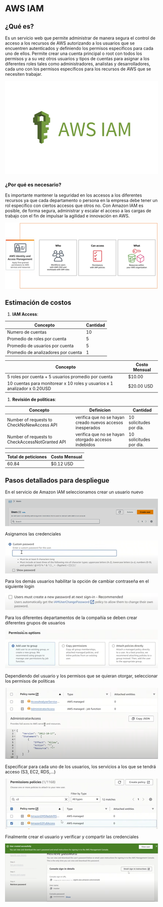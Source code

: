 # AWS IAM
## ¿Qué es?
Es un servicio web que permite administrar de manera segura el control de acceso a los recursos de AWS autorizando a los usuarios que se encuentren autenticados y definiendo los permisos especificos para cada uno de ellos. Permite crear una cuenta principal o root con todos los permisos y a su vez otros usuarios y tipos de cuentas para asignar a los diferentes roles tales como administradores, analistas y desarrolladores, cada uno con los permisos específicos para los recursos de AWS que se necesiten trabajar.

![](../../assets/iam/iam_logo.png)


### ¿Por qué es necesario?
Es importante mantener la seguridad en los accesos a los diferentes recursos ya que cada departamento o persona en la empresa debe tener un rol especifico con ciertos accesos que otros no. Con Amazon IAM es posible, de forma segura, administrar y escalar el acceso a las cargas de trabajo con el fin de impulsar la agilidad e innovación en AWS.

![](../../assets/iam/iam_benefits.jpg)

## Estimación de costos

1. **IAM Access**:

| Concepto                  | Cantidad                       | 
| ------------------------- | --------------------------------- | 
| Numero de cuentas         |       10                          | 
| Promedio de roles por cuenta  |   5                           |
| Promedio de usuarios por cuenta |  5                          | 
| Promedio de analizadores por cuenta | 1                       | 


| Concepto                              | Costo Mensual |
| ------------------------------------- | ------------- |
| 5 roles por cuenta + 5 usuarios promedio por cuenta    | $10.00        |
| 10 cuentas para monitorear x 10 roles y usuarios x 1 analizador x 0.20USD | $20.00 USD        |


1. **Revisión de políticas**:

| Concepto | Definicion | Cantidad                                   |
| -------- | ------------- | -------------------------------------------- |
| Number of requests to CheckNoNewAccess API | verifica que no se hayan creado nuevos accesos inesperados   | 10 solicitudes por día. |
| Number of requests to CheckAccessNotGranted API |  verifica que no se hayan otorgado accesos indebidos   | 10 solicitudes por día. |


| Total de peticiones                              | Costo Mensual |
| ------------------------------------- | ------------- |
| 60.84     | $0.12 USD        |



## Pasos detallados para despliegue

En el servicio de Amazon IAM seleccionamos crear un usuario nuevo

![](../../assets/iam/create_user.png)

Asignamos las credenciales 

![](../../assets/iam/password.png)

Para los demás usuarios habilitar la opción de cambiar contraseña en el siguiente login

![](../../assets/iam/changepassword.png)

Para los diferentes departamentos de la compañía se deben crear diferentes grupos de usuarios 

![](../../assets/iam/group.png)

Dependiendo del usuario y los permisos que se quieran otorgar, seleccionar los permisos de políticas

![](../../assets/iam/permissionpol.png)

Especificar para cada uno de los usuarios, los servicios a los que se tendrá acceso (S3, EC2, RDS,...)

![](../../assets/iam/accesss3.png)

Finalmente crear el usuario y verificar y compartir las credenciales

![](../../assets/iam/credentials.png)

